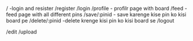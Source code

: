 / -login and resister
/register
/login
/profile - profilr page with board
/feed -feed page with all different pins
/save/:pinid - save karenge kise pin ko kisi board pe
/delete/:pinid -delete krenge kisi pin ko kisi board se 
/logout

/edit
/upload
